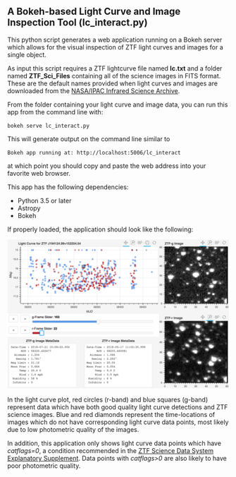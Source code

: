 ## A Bokeh-based Light Curve and Image Inspection Tool (lc_interact.py)

This python script generates a web application running on a Bokeh server which allows for the visual inspection of ZTF light curves and images for a single object.

As input this script requires a ZTF lightcurve file named **lc.txt** and a folder named **ZTF_Sci_Files** containing all of the science images in FITS format.  These are the default names provided when light curves and images are downloaded from the [NASA/IPAC Infrared Science Archive](https://irsa.ipac.caltech.edu/Missions/ztf.html). 

From the folder containing your light curve and image data, you can run this app from the command line with:

```
bokeh serve lc_interact.py
```

This will generate output on the command line similar to 

```
Bokeh app running at: http://localhost:5006/lc_interact
```

at which point you should copy and paste the web address into your favorite web browser.

This app has the following dependencies:

* Python 3.5 or later
* Astropy
* Bokeh

If properly loaded, the application should look like the following:

![Screenshot Image](./lc_interact_screenshot.png)

In the light curve plot, red circles (r-band) and blue squares (g-band) represent data which have both good quality light curve detections and ZTF science images.  Blue and red diamonds represent the time-locations of images which do not have corresponding light curve data points, most likely due to low photometric quality of the images.

In addition, this application only shows light curve data points which have *catflags=0*, a condition recommended in the [ZTF Science Data System Explanatory Supplement](http://web.ipac.caltech.edu/staff/fmasci/ztf/ztf_pipelines_deliverables.pdf). Data points with *catflags>0* are also likely to have poor photometric quality.
